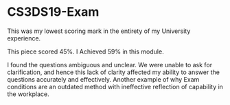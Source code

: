 # CS3DS19-Exam

This was my lowest scoring mark in the entirety of my University experience. 

This piece scored 45%. I Achieved 59% in this module. 

I found the questions ambiguous and unclear. We were unable to ask for clarification, and hence this lack of clarity affected my ability to answer the questions accurately and effectively. Another example of why Exam conditions are an outdated method with ineffective reflection of capability in the workplace. 
